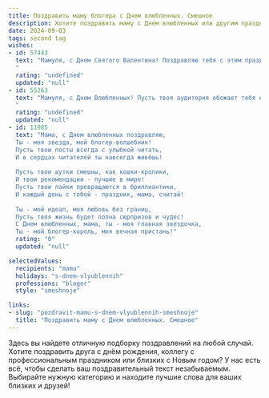 ```yaml
---
title: Поздравить маму блогера с Днем влюбленных. Смешное
description: Хотите поздравить маму с Днем влюбленных или другим праздником? Наш ИИ создаст незабываемое поздравление, а вы обязательно выделитесь среди других.  
date: 2024-09-03
tags: second tag
wishes:
- id: 57443
  text: "Мамуля, с Днем Святого Валентина! Поздравляю тебя с этим праздником, который, как известно, придумали блогеры, чтобы продать больше валентинок и плюшевых мишек. Ну а ты, как главный блогер в моей жизни, заслуживаешь самую роскошную ленту, полную лайков и сердечек! Желаю тебе побольше вдохновения, подписчиков и, конечно же, неиссякаемой любви к своим зрителям! 😉
  "
  rating: "undefined"
  updated: "null"
- id: 55263
  text: "Мамуля, с Днем Влюбленных! Пусть твоя аудитория обожает тебя еще больше, чем я (хотя это сомнительно!), а лайки сыплются на тебя как снежная лавина! 😜❤️
  "
  rating: "undefined"
  updated: "null"
- id: 11985
  text: "Мама, с Днем влюбленных поздравляю,
  Ты - моя звезда, мой блогер-волшебник!
  Пусть твои посты всегда с улыбкой читать,
  И в сердцах читателей ты навсегда живёшь!
  
  Пусть твои шутки смешны, как кошки-кролики,
  И твои рекомендации - лучшие в мире!
  Пусть твои лайки превращаются в бриллиантики,
  И каждый день с тобой - праздник, мама, считай!
  
  Ты - мой идеал, моя любовь без границ,
  Пусть твоя жизнь будет полна сюрпризов и чудес!
  С Днем влюбленных, мама, ты - моя главная звездочка,
  Ты - мой блогер-король, моя вечная пристань!"
  rating: "0"
  updated: "null"

selectedValues:
  recipients: "mamu"
  holidays: "s-dnem-vlyublennih"
  professions: "bloger"
  style: "smeshnoje"

links:
- slug: "pozdravit-mamu-s-dnem-vlyublennih-smeshnoje"
  title: "Поздравить маму с Днем влюбленных. Смешное"
---
```


Здесь вы найдете отличную подборку поздравлений на любой случай. 
Хотите поздравить друга с днём рождения, коллегу с профессиональным праздником или близких с Новым годом? У нас есть всё, чтобы сделать ваш поздравительный текст незабываемым. Выбирайте нужную категорию и находите лучшие слова для ваших близких и друзей!
